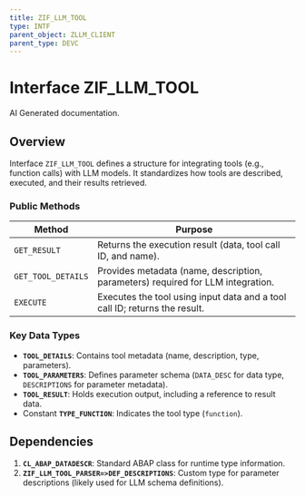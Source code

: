 ```yaml
---
title: ZIF_LLM_TOOL
type: INTF
parent_object: ZLLM_CLIENT
parent_type: DEVC
---
```


# Interface ZIF_LLM_TOOL

AI Generated documentation.

## Overview  

Interface `ZIF_LLM_TOOL` defines a structure for integrating tools (e.g., function calls) with LLM models. It standardizes how tools are described, executed, and their results retrieved.  

### Public Methods  

| Method | Purpose |  
|--------|---------|  
| `GET_RESULT` | Returns the execution result (data, tool call ID, and name). |  
| `GET_TOOL_DETAILS` | Provides metadata (name, description, parameters) required for LLM integration. |  
| `EXECUTE` | Executes the tool using input data and a tool call ID; returns the result. |  

### Key Data Types  

- **`TOOL_DETAILS`**: Contains tool metadata (name, description, type, parameters).  
- **`TOOL_PARAMETERS`**: Defines parameter schema (`DATA_DESC` for data type, `DESCRIPTIONS` for parameter metadata).  
- **`TOOL_RESULT`**: Holds execution output, including a reference to result data.  
- Constant **`TYPE_FUNCTION`**: Indicates the tool type (`function`).  

## Dependencies  

1. **`CL_ABAP_DATADESCR`**: Standard ABAP class for runtime type information.  
2. **`ZIF_LLM_TOOL_PARSER=>DEF_DESCRIPTIONS`**: Custom type for parameter descriptions (likely used for LLM schema definitions).

